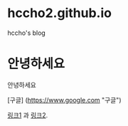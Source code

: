 # hccho2.github.io
hccho's blog
# 안녕하세요
안녕하세요




[구글] (https://www.google.com "구글")



	
[링크1][1] 과 [링크2][2].

[1]: https://www.google.com/ "링크제목1"
[2]: http://example.org/ "링크제목2"

